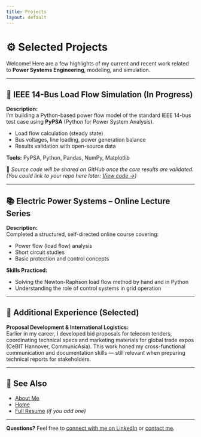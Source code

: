 ```yaml
---
title: Projects
layout: default
---
```


# ⚙️ Selected Projects

Welcome! Here are a few highlights of my current and recent work related to **Power Systems Engineering**, modeling, and simulation.

---

## 🔌 IEEE 14-Bus Load Flow Simulation (In Progress)

**Description:**  
I’m building a Python-based power flow model of the standard IEEE 14-bus test case using **PyPSA** (Python for Power System Analysis).  
- Load flow calculation (steady state)  
- Bus voltages, line loading, power generation balance  
- Results validation with open-source data

**Tools:** PyPSA, Python, Pandas, NumPy, Matplotlib

📂 _Source code will be shared on GitHub once the core results are validated._  
_(You could link to your repo here later: [View code →](https://github.com/yourusername/14bus-loadflow))_

---

## 📚 Electric Power Systems – Online Lecture Series

**Description:**  
Completed a structured, self-directed online course covering:  
- Power flow (load flow) analysis  
- Short circuit studies  
- Basic protection and control concepts

**Skills Practiced:**  
- Solving the Newton-Raphson load flow method by hand and in Python  
- Understanding the role of control systems in grid operation

---

## 📝 Additional Experience (Selected)

**Proposal Development & International Logistics:**  
Earlier in my career, I developed bid proposals for telecom tenders, coordinating technical specs and marketing materials for global trade expos (CeBIT Hannover, CommunicAsia). This work honed my cross-functional communication and documentation skills — still relevant when preparing technical reports for stakeholders.

---

## 🔗 See Also

- [About Me](./about.md)  
- [Home](./index.md)  
- [Full Resume](./resume.md) _(if you add one)_

---

**Questions?** Feel free to [connect with me on LinkedIn](https://www.linkedin.com/in/YOUR-LINKEDIN) or [contact me](mailto:youremail@example.com).
